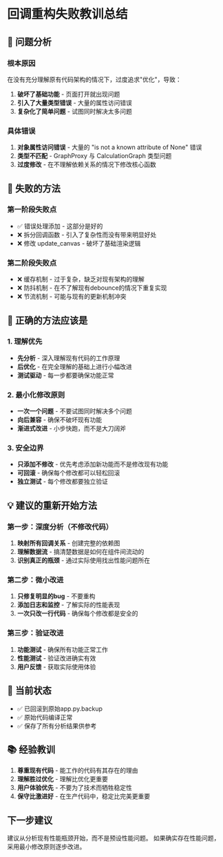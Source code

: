 # 回调重构失败教训总结

## 🚨 问题分析

### 根本原因
在没有充分理解原有代码架构的情况下，过度追求"优化"，导致：
1. **破坏了基础功能** - 页面打开就出现问题
2. **引入了大量类型错误** - 大量的属性访问错误
3. **复杂化了简单问题** - 试图同时解决太多问题

### 具体错误
1. **对象属性访问错误** - 大量的 "is not a known attribute of None" 错误
2. **类型不匹配** - GraphProxy 与 CalculationGraph 类型问题
3. **过度修改** - 在不理解依赖关系的情况下修改核心函数

## 📝 失败的方法

### 第一阶段失败点
- ✅ 错误处理添加 - 这部分是好的
- ❌ 拆分回调函数 - 引入了复杂性而没有带来明显好处
- ❌ 修改 update_canvas - 破坏了基础渲染逻辑

### 第二阶段失败点  
- ❌ 缓存机制 - 过于复杂，缺乏对现有架构的理解
- ❌ 防抖机制 - 在不了解现有debounce的情况下重复实现
- ❌ 节流机制 - 可能与现有的更新机制冲突

## 🎯 正确的方法应该是

### 1. 理解优先
- **先分析** - 深入理解现有代码的工作原理
- **后优化** - 在完全理解的基础上进行小幅改进
- **测试驱动** - 每一步都要确保功能正常

### 2. 最小化修改原则
- **一次一个问题** - 不要试图同时解决多个问题
- **向后兼容** - 确保不破坏现有功能
- **渐进式改进** - 小步快跑，而不是大刀阔斧

### 3. 安全边界
- **只添加不修改** - 优先考虑添加新功能而不是修改现有功能
- **可回滚** - 确保每个修改都可以轻松回滚
- **独立测试** - 每个修改都要独立验证

## 💡 建议的重新开始方法

### 第一步：深度分析（不修改代码）
1. **映射所有回调关系** - 创建完整的依赖图
2. **理解数据流** - 搞清楚数据是如何在组件间流动的
3. **识别真正的瓶颈** - 通过实际使用找出性能问题所在

### 第二步：微小改进
1. **只修复明显的bug** - 不要重构
2. **添加日志和监控** - 了解实际的性能表现
3. **一次只改一行代码** - 确保每个修改都是安全的

### 第三步：验证改进
1. **功能测试** - 确保所有功能正常工作
2. **性能测试** - 验证改进确实有效
3. **用户反馈** - 获取实际使用体验

## 🔄 当前状态
- ✅ 已回滚到原始app.py.backup
- ✅ 原始代码编译正常
- ✅ 保存了所有分析结果供参考

## 📚 经验教训
1. **尊重现有代码** - 能工作的代码有其存在的理由
2. **理解胜过优化** - 理解比优化更重要
3. **用户体验优先** - 不要为了技术而牺牲稳定性
4. **保守比激进好** - 在生产代码中，稳定比完美更重要

## 下一步建议
建议从分析现有性能瓶颈开始，而不是预设性能问题。
如果确实存在性能问题，采用最小修改原则逐步改进。